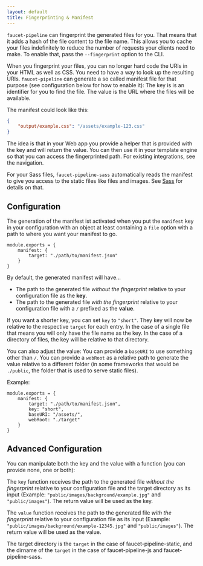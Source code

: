 ```yaml
---
layout: default
title: Fingerprinting & Manifest
---
```


`faucet-pipeline` can fingerprint the generated files for you. That means that
it adds a hash of the file content to the file name. This allows you to cache
your files indefinitely to reduce the number of requests your clients need to
make. To enable that, pass the `--fingerprint` option to the CLI.

When you fingerprint your files, you can no longer hard code the URIs in your
HTML as well as CSS. You need to have a way to look up the resulting URIs.
`faucet-pipeline` can generate a so called manifest file for that purpose (see
configuration below for how to enable it): The key is is an identifier for you
to find the file. The value is the URL where the files will be available.

The manifest could look like this:

```json
{
    "output/example.css": "/assets/example-123.css"
}
```

The idea is that in your Web app you provide a helper that is provided with the
key and will return the value. You can then use it in your template engine so
that you can access the fingerprinted path. For existing integrations, see the
navigation.

For your Sass files, `faucet-pipeline-sass` automatically reads the manifest to
give you access to the static files like files and images. See [Sass](/sass) for
details on that.

## Configuration

The generation of the manifest ist activated when you put the `manifest` key in
your configuration with an object at least containing a `file` option with a
path to where you want your manifest to go.

```
module.exports = {
    manifest: {
        target: "./path/to/manifest.json"
    }
}
```

By default, the generated manifest will have...

* The path to the generated file *without the fingerprint* relative to your
  configuration file as the **key**.
* The path to the generated file *with the fingerprint* relative to your
  configuration file with a `/` prefixed as the **value**.

If you want a shorter key, you can set `key` to `"short"`. They key will now be
relative to the respective `target` for each entry. In the case of a single
file that means you will only have the file name as the key. In the case of a
directory of files, the key will be relative to that directory.

You can also adjust the value: You can provide a `baseURI` to use something
other than `/`. You can provide a `webRoot` as a relative path to generate the
value relative to a different folder (in some frameworks that would be
`./public`, the folder that is used to serve static files).

Example:

```
module.exports = {
    manifest: {
        target: "./path/to/manifest.json",
        key: "short",
        baseURI: "/assets/",
        webRoot: "./target"
    }
}
```

## Advanced Configuration

You can manipulate both the key and the value with a function (you can provide
none, one or both):

The `key` function receives the path to the generated file *without the
fingerprint* relative to your configuration file and the target directory as its
input (Example: `"public/images/background/example.jpg"` and `"public/images"`).
The return value will be used as the key.

The `value` function receives the path to the generated file *with the
fingerprint* relative to your configuration file as its input (Example:
`"public/images/background/example-12345.jpg"` and `"public/images"`). The
return value will be used as the value.

The target directory is the `target` in the case of faucet-pipeline-static, and
the dirname of the `target` in the case of faucet-pipeline-js and
faucet-pipeline-sass.
